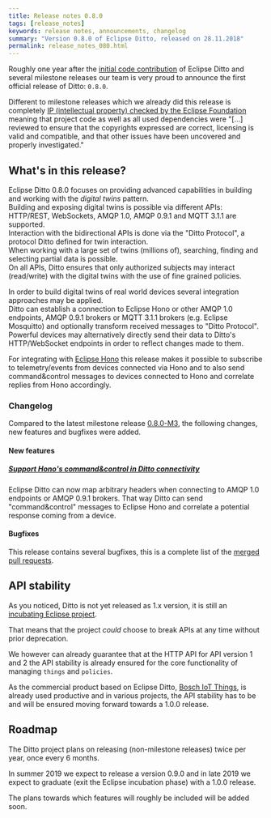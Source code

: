 ```yaml
---
title: Release notes 0.8.0
tags: [release_notes]
keywords: release notes, announcements, changelog
summary: "Version 0.8.0 of Eclipse Ditto, released on 28.11.2018"
permalink: release_notes_080.html
---
```


Roughly one year after the [initial code contribution](2017-11-10-welcome-to-ditto.html) of Eclipse Ditto and several
milestone releases our team is very proud to announce the first official release of Ditto: `0.8.0`.

Different to milestone releases which we already did this release is completely [IP (intellectual property) checked by 
the Eclipse Foundation](https://www.eclipse.org/projects/handbook/#ip) meaning that project code as well as all used 
dependencies were "[...] reviewed to ensure that the copyrights expressed are correct, licensing is valid 
and compatible, and that other issues have been uncovered and properly investigated."

## What's in this release?

Eclipse Ditto 0.8.0 focuses on providing advanced capabilities in building and working with the _digital twins_ pattern.<br/>
Building and exposing digital twins is possible via different APIs: HTTP/REST, WebSockets, AMQP 1.0, AMQP 0.9.1 and 
MQTT 3.1.1 are supported.<br/>
Interaction with the bidirectional APIs is done via the "Ditto Protocol", a protocol Ditto defined for twin interaction.<br/>
When working with a large set of twins (millions of), searching, finding and selecting partial data is possible.<br/>
On all APIs, Ditto ensures that only authorized subjects may interact (read/write) with the digital twins with the use 
of fine grained policies.

In order to build digital twins of real world devices several integration approaches may be applied.<br/>
Ditto can establish a connection to Eclipse Hono or other AMQP 1.0 endpoints, AMQP 0.9.1 brokers or MQTT 3.1.1 brokers 
(e.g. Eclipse Mosquitto) and optionally transform received messages to "Ditto Protocol".<br/>
Powerful devices may alternatively directly send their data to Ditto's HTTP/WebSocket endpoints in order to reflect 
changes made to them.

For integrating with [Eclipse Hono](https://eclipse.org/hono/) this release makes it possible to subscribe to 
telemetry/events from devices connected via Hono and to also send command&control messages to devices 
connected to Hono and correlate replies from Hono accordingly.

### Changelog

Compared to the latest milestone release [0.8.0-M3](release_notes_080-M3.html), the following changes, new features and
bugfixes were added.

#### New features

##### [Support Hono's command&control in Ditto connectivity](https://github.com/eclipse-ditto/ditto/issues/164)

Eclipse Ditto can now map arbitrary headers when connecting to AMQP 1.0 endpoints or AMQP 0.9.1 brokers.
That way Ditto can send "command&control" messages to Eclipse Hono and correlate a potential response coming from a 
device.

#### Bugfixes

This release contains several bugfixes, this is a complete list of the 
[merged pull requests](https://github.com/eclipse-ditto/ditto/pulls?q=is%3Apr+milestone%3A0.8.0+).



## API stability

As you noticed, Ditto is not yet released as 1.x version, it is still an 
[incubating Eclipse project](https://wiki.eclipse.org/Development_Resources/Process_Guidelines/What_is_Incubation).

That means that the project _could_ choose to break APIs at any time without prior deprecation.

We however can already guarantee that at the HTTP API for API version 1 and 2 the
API stability is already ensured for the core functionality of managing `things` and `policies`.

As the commercial product based on Eclipse Ditto, [Bosch IoT Things](https://www.bosch-iot-suite.com/things/), is 
already used productive and in various projects, the API stability has to be and will be ensured moving forward towards 
a 1.0.0 release.

## Roadmap

The Ditto project plans on releasing (non-milestone releases) twice per year, once every 6 months. 

In summer 2019 we expect to release a version 0.9.0 and in late 2019 we expect to graduate 
(exit the Eclipse incubation phase) with a 1.0.0 release. 

The plans towards which features will roughly be included will be added soon.
